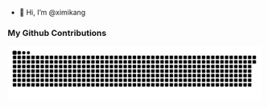 - 👋 Hi, I’m @ximikang

### My Github Contributions
![](https://raw.githubusercontent.com/ximikang/ximikang/main/assets/github-contribution-grid-snake.svg)              
